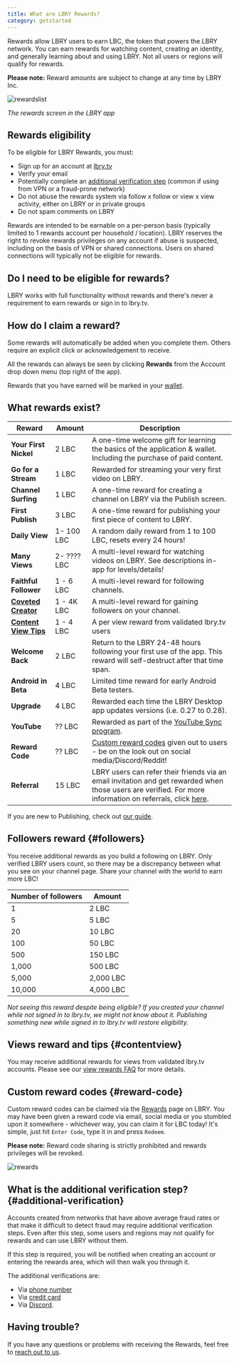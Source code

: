 ```yaml
---
title: What are LBRY Rewards?
category: getstarted
---
```


Rewards allow LBRY users to earn LBC, the token that powers the LBRY network. You can earn rewards for watching content, creating an identity, and generally learning about and using LBRY. Not all users or regions will qualify for rewards. 

**Please note:** Reward amounts are subject to change at any time by LBRY Inc.

![rewardslist](https://spee.ch/rewardslist.png)

_The rewards screen in the LBRY app_

## Rewards eligibility

To be eligible for LBRY Rewards, you must:

- Sign up for an account at [lbry.tv](https://lbry.tv)
- Verify your email
- Potentially complete an [additional verification step](#additional-verification) (common if using from VPN or a fraud-prone network)
- Do not abuse the rewards system via follow x follow or view x view activity, either on LBRY or in private groups
- Do not spam comments on LBRY

Rewards are intended to be earnable on a per-person basis (typically limited to 1 rewards account per household / location). LBRY reserves the right to revoke rewards privileges on any account if abuse is suspected, including on the basis of VPN or shared connections. Users on shared connections will typically not be eligible for rewards.

## Do I need to be eligible for rewards?

LBRY works with full functionality without rewards and there's never a requirement to earn rewards or sign in to lbry.tv.

## How do I claim a reward?

Some rewards will automatically be added when you complete them. Others require an explicit click or acknowledgement to receive.

All the rewards can always be seen by clicking **Rewards** from the Account drop down menu (top right of the app).

Rewards that you have earned will be marked in your [wallet](/faq/transaction-types).

## What rewards exist?

| Reward                                     | Amount      | Description                                                                                                                                                                 |
| ------------------------------------------ | ----------- | --------------------------------------------------------------------------------------------------------------------------------------------------------------------------- |
| **Your First Nickel**                      | 2 LBC       | A one-time welcome gift for learning the basics of the application & wallet. Including the purchase of paid content.                                                        |
| **Go for a Stream**                        | 1 LBC       | Rewarded for streaming your very first video on LBRY.                                                                                                                       |
| **Channel Surfing**                        | 1 LBC       | A one-time reward for creating a channel on LBRY via the Publish screen.                                                                                                    |
| **First Publish**                          | 3 LBC       | A one-time reward for publishing your first piece of content to LBRY.                                                                                                       |
| **Daily View**                             | 1- 100 LBC  | A random daily reward from 1 to 100 LBC, resets every 24 hours!                                                                                                             |
| **Many Views**                             | 2- ???? LBC | A multi-level reward for watching videos on LBRY. See descriptions in-app for levels/details!                                                                               |
| **Faithful Follower**                      | 1 - 6 LBC   | A multi-level reward for following channels.                                                                                                                                |
| [**Coveted Creator**](#followers)          | 1 - 4K LBC  | A multi-level reward for gaining followers on your channel.                                                                                                                 |
| [**Content View Tips**](/faq/view-rewards) | 1 - 4 LBC   | A per view reward from validated lbry.tv users                                                                                                                              |
| **Welcome Back**                           | 2 LBC       | Return to the LBRY 24-48 hours following your first use of the app. This reward will self-destruct after that time span.                                                    |
| **Android in Beta**                        | 4 LBC       | Limited time reward for early Android Beta testers.                                                                                                                         |
| **Upgrade**                                | 4 LBC       | Rewarded each time the LBRY Desktop app updates versions (i.e. 0.27 to 0.28).                                                                                               |
| **YouTube**                                | ?? LBC      | Rewarded as part of the [YouTube Sync program](/youtube).                                                                                                                   |
| **Reward Code**                            | ?? LBC      | [Custom reward codes](#reward-code) given out to users - be on the look out on social media/Discord/Reddit!                                                                 |
| **Referral**                               | 15 LBC      | LBRY users can refer their friends via an email invitation and get rewarded when those users are verified. For more information on referrals, click [here](/faq/referrals). |

If you are new to Publishing, check out [our guide](/faq/how-to-publish).

## Followers reward {#followers}

You receive additional rewards as you build a following on LBRY. Only verified LBRY users count, so there may be a discrepancy between what you see on your channel page. Share your channel with the world to earn more LBC!

| Number of followers | Amount    |
| ------------------- | --------- |
| 1                   | 2 LBC     |
| 5                   | 5 LBC    |
| 20                  | 10 LBC    |
| 100                 | 50 LBC   |
| 500                 | 150 LBC   |
| 1,000               | 500 LBC   |
| 5,000               | 2,000 LBC |
| 10,000              | 4,000 LBC |

_Not seeing this reward despite being eligible? If you created your channel while not signed in to lbry.tv, we might not know about it. Publishing something new while signed in to lbry.tv will restore eligibility._

## Views reward and tips {#contentview}

You may receive additional rewards for views from validated lbry.tv accounts. Please see our [view rewards FAQ](/faq/view-rewards) for more details.

## Custom reward codes {#reward-code}

Custom reward codes can be claimed via the [Rewards](https://open.lbry.com/?rewards) page on LBRY. You may have been given a reward code via email, social media or you stumbled upon it somewhere - whichever way, you can claim it for LBC today! It's simple, just hit `Enter Code`, type it in and press `Redeem`.

**Please note:** Reward code sharing is strictly prohibited and rewards privileges will be revoked.

![rewards](https://spee.ch/custom-code.png)

## What is the additional verification step? {#additional-verification}

Accounts created from networks that have above average fraud rates or that make it difficult to detect fraud may require additional verification steps. Even after this step, some users and regions may not qualify for rewards and can use LBRY without them.

If this step is required, you will be notified when creating an account or entering the rewards area, which will then walk you through it.

The additional verifications are:

- Via [phone number](/faq/phone)
- Via [credit card](/faq/identity-requirements)
- Via [Discord](https://chat.lbry.com).

## Having trouble?

If you have any questions or problems with receiving the Rewards, feel free to [reach out to us](/faq/support).
